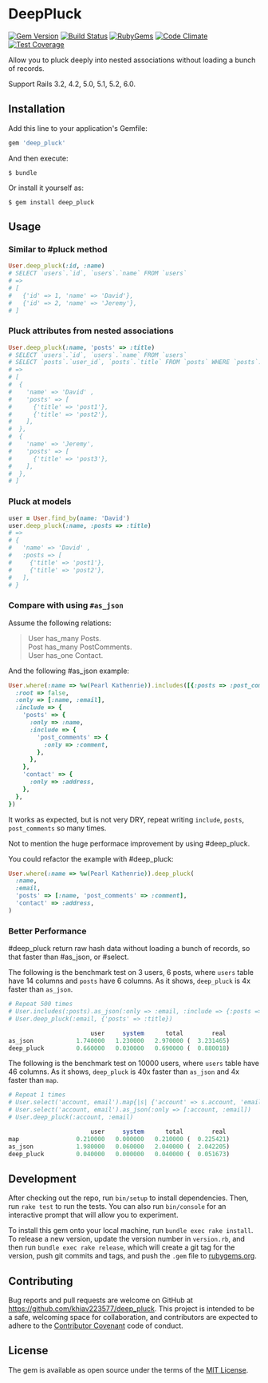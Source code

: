 # DeepPluck

[![Gem Version](https://img.shields.io/gem/v/deep_pluck.svg?style=flat)](http://rubygems.org/gems/deep_pluck)
[![Build Status](https://travis-ci.org/khiav223577/deep_pluck.svg?branch=master)](https://travis-ci.org/khiav223577/deep_pluck)
[![RubyGems](http://img.shields.io/gem/dt/deep_pluck.svg?style=flat)](http://rubygems.org/gems/deep_pluck)
[![Code Climate](https://codeclimate.com/github/khiav223577/deep_pluck/badges/gpa.svg)](https://codeclimate.com/github/khiav223577/deep_pluck)
[![Test Coverage](https://codeclimate.com/github/khiav223577/deep_pluck/badges/coverage.svg)](https://codeclimate.com/github/khiav223577/deep_pluck/coverage)

Allow you to pluck deeply into nested associations without loading a bunch of records.

Support Rails 3.2, 4.2, 5.0, 5.1, 5.2, 6.0.


## Installation

Add this line to your application's Gemfile:

```ruby
gem 'deep_pluck'
```

And then execute:

    $ bundle

Or install it yourself as:

    $ gem install deep_pluck

## Usage

### Similar to #pluck method

```rb
User.deep_pluck(:id, :name)
# SELECT `users`.`id`, `users`.`name` FROM `users`
# =>
# [
#   {'id' => 1, 'name' => 'David'},
#   {'id' => 2, 'name' => 'Jeremy'},
# ]
```

### Pluck attributes from nested associations

```rb
User.deep_pluck(:name, 'posts' => :title)
# SELECT `users`.`id`, `users`.`name` FROM `users`
# SELECT `posts`.`user_id`, `posts`.`title` FROM `posts` WHERE `posts`.`user_id` IN (1, 2)
# =>
# [
#  {
#    'name' => 'David' ,
#    'posts' => [
#      {'title' => 'post1'},
#      {'title' => 'post2'},
#    ],
#  },
#  {
#    'name' => 'Jeremy',
#    'posts' => [
#      {'title' => 'post3'},
#    ],
#  },
# ]
```

### Pluck at models

```rb
user = User.find_by(name: 'David')
user.deep_pluck(:name, :posts => :title)
# =>
# {
#   'name' => 'David' ,
#   :posts => [
#     {'title' => 'post1'},
#     {'title' => 'post2'},
#   ],
# }
```

### Compare with using `#as_json`

Assume the following relations:

> User has_many Posts.<br>
> Post has_many PostComments.<br>
> User has_one Contact.<br>

And the following #as_json example:
```rb
User.where(:name => %w(Pearl Kathenrie)).includes([{:posts => :post_comments}, :contact]).as_json({
  :root => false,
  :only => [:name, :email],
  :include => {
    'posts' => {
      :only => :name,
      :include => {
        'post_comments' => {
          :only => :comment,
        },
      },
    },
    'contact' => {
      :only => :address,
    },
  },
})

```
It works as expected, but is not very DRY, repeat writing `include`, `posts`, `post_comments` so many times.

Not to mention the huge performace improvement by using #deep_pluck.

You could refactor the example with #deep_pluck:
```rb
User.where(:name => %w(Pearl Kathenrie)).deep_pluck(
  :name,
  :email,
  'posts' => [:name, 'post_comments' => :comment],
  'contact' => :address,
)
```

### Better Performance

#deep_pluck return raw hash data without loading a bunch of records, so that faster than #as_json, or #select.

The following is the benchmark test on 3 users, 6 posts, where `users` table have 14 columns and `posts` have 6 columns. As it shows, `deep_pluck` is 4x faster than `as_json`.


```rb
# Repeat 500 times
# User.includes(:posts).as_json(:only => :email, :include => {:posts => {:only => :title}})
# User.deep_pluck(:email, {'posts' => :title})

                       user     system      total        real
as_json            1.740000   1.230000   2.970000 (  3.231465)
deep_pluck         0.660000   0.030000   0.690000 (  0.880018)
```

The following is the benchmark test on 10000 users, where `users` table have 46 columns. As it shows, `deep_pluck` is 40x faster than `as_json` and 4x faster than `map`.
```rb
# Repeat 1 times
# User.select('account, email').map{|s| {'account' => s.account, 'email' => s.email}}
# User.select('account, email').as_json(:only => [:account, :email])
# User.deep_pluck(:account, :email)

                       user     system      total        real
map                0.210000   0.000000   0.210000 (  0.225421)
as_json            1.980000   0.060000   2.040000 (  2.042205)
deep_pluck         0.040000   0.000000   0.040000 (  0.051673)
```


## Development

After checking out the repo, run `bin/setup` to install dependencies. Then, run `rake test` to run the tests. You can also run `bin/console` for an interactive prompt that will allow you to experiment.

To install this gem onto your local machine, run `bundle exec rake install`. To release a new version, update the version number in `version.rb`, and then run `bundle exec rake release`, which will create a git tag for the version, push git commits and tags, and push the `.gem` file to [rubygems.org](https://rubygems.org).

## Contributing

Bug reports and pull requests are welcome on GitHub at https://github.com/khiav223577/deep_pluck. This project is intended to be a safe, welcoming space for collaboration, and contributors are expected to adhere to the [Contributor Covenant](http://contributor-covenant.org) code of conduct.


## License

The gem is available as open source under the terms of the [MIT License](http://opensource.org/licenses/MIT).

